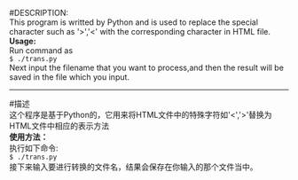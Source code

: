 #DESCRIPTION:  
  This program is writted by Python and is used to replace the special character such as '>','<' with the corresponding character in HTML file.  
**Usage:**  
Run command as  
```$ ./trans.py```     
Next input the filename that you want to process,and then the  result will be saved in the file which you input.   
****
#描述  
   这个程序是基于Python的，它用来将HTML文件中的特殊字符如'<','>'替换为HTML文件中相应的表示方法         
**使用方法：**  
执行如下命令:   
```$ ./trans.py```   
接下来输入要进行转换的文件名，结果会保存在你输入的那个文件当中。


